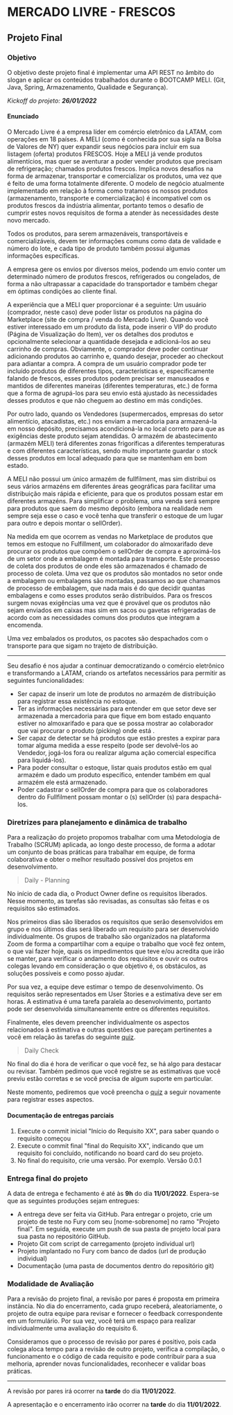 # MERCADO LIVRE - FRESCOS
## Projeto Final
### Objetivo
O objetivo deste projeto final é implementar uma API REST no âmbito do slogan e aplicar
os conteúdos trabalhados durante o BOOTCAMP MELI. (Git, Java, Spring, Armazenamento,
Qualidade e Segurança).

_Kickoff do projeto:_ ***26/01/2022***

#### Enunciado
O Mercado Livre é a empresa líder em comércio eletrônico da LATAM, com operações
em 18 países. A MELI (como é conhecida por sua sigla na Bolsa de Valores de NY) quer
expandir seus negócios para incluir em sua listagem (oferta) produtos FRESCOS. Hoje a MELI
já vende produtos alimentícios, mas quer se aventurar a poder vender produtos que precisam
de refrigeração; chamados produtos frescos. Implica novos desafios na forma de armazenar,
transportar e comercializar os produtos, uma vez que é feito de uma forma totalmente
diferente. O modelo de negócio atualmente implementado em relação à forma como
tratamos os nossos produtos (armazenamento, transporte e comercialização) é incompatível
com os produtos frescos da indústria alimentar, portanto temos o desafio de cumprir estes
novos requisitos de forma a atender às necessidades deste novo mercado.

Todos os produtos, para serem armazenáveis, transportáveis e comercializáveis,
devem ter informações comuns como data de validade e número do lote, e cada tipo de
produto também possui algumas informações específicas.

A empresa gere os envios por diversos meios, podendo um envio conter um
determinado número de produtos frescos, refrigerados ou congelados, de forma a não
ultrapassar a capacidade do transportador e também chegar em óptimas condições ao
cliente final.

A experiência que a MELI quer proporcionar é a seguinte: Um usuário (comprador,
neste caso) deve poder listar os produtos na página do Marketplace (site de compra / venda
do Mercado Livre). Quando você estiver interessado em um produto da lista, pode inserir o
VIP do produto (Página de Visualização do Item), ver os detalhes dos produtos e
opcionalmente selecionar a quantidade desejada e adicioná-los ao seu carrinho de compras.
Obviamente, o comprador deve poder continuar adicionando produtos ao carrinho e, quando
desejar, proceder ao checkout para adiantar a compra. A compra de um usuário comprador
pode ter incluído produtos de diferentes tipos, características e, especificamente falando de
frescos, esses produtos podem precisar ser manuseados e mantidos de diferentes maneiras
(diferentes temperaturas, etc.) de forma que a forma de agrupá-los para seu envio está
ajustado às necessidades desses produtos e que não cheguem ao destino em más
condições.

Por outro lado, quando os Vendedores (supermercados, empresas do setor
alimentício, atacadistas, etc.) nos enviam a mercadoria para armazená-la em nosso depósito,
precisamos acondicioná-la no local correto para que as exigências deste produto sejam
atendidas. O armazém de abastecimento (armazém MELI) terá diferentes zonas frigoríficas a
diferentes temperaturas e com diferentes características, sendo muito importante guardar o
stock desses produtos em local adequado para que se mantenham em bom estado.

A MELI não possui um único armazém de fullfilment, mas sim distribui os seus vários
armazéns em diferentes áreas geográficas para facilitar uma distribuição mais rápida e
eficiente, para que os produtos possam estar em diferentes armazéns. Para simplificar o
problema, uma venda será sempre para produtos que saem do mesmo depósito (embora na
realidade nem sempre seja esse o caso e você tenha que transferir o estoque de um lugar
para outro e depois montar o sellOrder).

Na medida em que ocorrem as vendas no Marketplace de produtos que temos em
estoque no Fulfillment, um colaborador do almoxarifado deve procurar os produtos que
compõem o sellOrder de compra e aproximá-los de um setor onde a embalagem é montada
para transporte. Este processo de coleta dos produtos de onde eles são armazenados é
chamado de processo de coleta. Uma vez que os produtos são montados no setor onde a
embalagem ou embalagens são montadas, passamos ao que chamamos de processo de
embalagem, que nada mais é do que decidir quantas embalagens e como esses produtos
serão distribuídos. Para os frescos surgem novas exigências uma vez que é provável que os
produtos não sejam enviados em caixas mas sim em sacos ou gavetas refrigeradas de
acordo com as necessidades comuns dos produtos que integram a encomenda.

Uma vez embalados os produtos, os pacotes são despachados com o transporte para
que sigam no trajeto de distribuição.

---
Seu desafio é nos ajudar a continuar democratizando o comércio eletrônico e transformando
a LATAM, criando os artefatos necessários para permitir as seguintes funcionalidades:

* Ser capaz de inserir um lote de produtos no armazém de distribuição para registrar
essa existência no estoque.
* Ter as informações necessárias para entender em que setor deve ser armazenada a
mercadoria para que fique em bom estado enquanto estiver no almoxarifado e para
que se possa mostrar ao colaborador que vai procurar o produto (picking) onde está .
* Ser capaz de detectar se há produtos que estão prestes a expirar para tomar alguma
medida a esse respeito (pode ser devolvê-los ao Vendedor, jogá-los fora ou realizar
alguma ação comercial específica para liquidá-los).
* Para poder consultar o estoque, listar quais produtos estão em qual armazém e dado
um produto específico, entender também em qual armazém ele está armazenado.
* Poder cadastrar o sellOrder de compra para que os colaboradores dentro do Fullfilment
possam montar o (s) sellOrder (s) para despachá-los.

### Diretrizes para planejamento e dinâmica de trabalho
Para a realização do projeto propomos trabalhar com uma Metodologia de Trabalho
(SCRUM) aplicada, ao longo deste processo, de forma a adotar um conjunto de boas
práticas para trabalhar em equipe, de forma colaborativa e obter o melhor resultado
possível dos projetos em desenvolvimento.

> Daily - Planning

No início de cada dia, o Product Owner define os requisitos liberados. Nesse
momento, as tarefas são revisadas, as consultas são feitas e os requisitos são
estimados.

Nos primeiros dias são liberados os requisitos que serão desenvolvidos em grupo e
nos últimos dias será liberado um requisito para ser desenvolvido individualmente.
Os grupos de trabalho são organizados na plataforma Zoom de forma a compartilhar
com a equipe o trabalho que você fez ontem, o que vai fazer hoje, quais os
impedimentos que teve e/ou acredita que irão se manter, para verificar o andamento
dos requisitos e ouvir os outros colegas levando em consideração o que objetivo é,
os obstáculos, as soluções possíveis e como posso ajudar.

Por sua vez, a equipe deve estimar o tempo de desenvolvimento. Os requisitos serão
representados em User Stories e a estimativa deve ser em horas. A estimativa é uma
tarefa paralela ao desenvolvimento, portanto pode ser desenvolvida simultaneamente
entre os diferentes requisitos.

Finalmente, eles devem preencher individualmente os aspectos relacionados à
estimativa e outras questões que pareçam pertinentes a você em relação às tarefas
do seguinte [quiz][quiz].

> Daily Check

No final do dia é hora de verificar o que você fez, se há algo para destacar ou revisar.
Também pedimos que você registre se as estimativas que você previu estão corretas
e se você precisa de algum suporte em particular.

Neste momento, pediremos que você preencha o [quiz][quiz] a seguir novamente para
registrar esses aspectos.

#### Documentação de entregas parciais
1. Execute o commit inicial "Início do Requisito XX", para saber quando o
   requisito começou
2. Execute o commit final "final do Requisito XX", indicando que um requisito foi
   concluído, notificando no board card do seu projeto.
3. No final do requisito, crie uma versão. Por exemplo. Versão 0.0.1

### Entrega final do projeto
A data de entrega e fechamento é até às **9h** do dia **11/01/2022**. Espera-se que as
seguintes produções sejam entregues:

* A entrega deve ser feita via GitHub. Para entregar o projeto, crie um projeto de
teste no Fury com seu [nome-sobrenome] no ramo "Projeto final". Em seguida,
execute um push de sua pasta de projeto local para sua pasta no repositório
GitHub.
* Projeto Git com script de carregamento (projeto individual url)
* Projeto implantado no Fury com banco de dados (url de produção individual)
* Documentação (uma pasta de documentos dentro do repositório git)

### Modalidade de Avaliação
Para a revisão do projeto final, a revisão por pares é proposta em primeira instância.
No dia do encerramento, cada grupo receberá, aleatoriamente, o projeto de outra
equipe para revisar e fornecer o feedback correspondente em um formulário. Por sua
vez, você terá um espaço para realizar individualmente uma avaliação do requisito 6.

Consideramos que o processo de revisão por pares é positivo, pois cada colega aloca
tempo para a revisão de outro projeto, verifica a compilação, o funcionamento e o
código de cada requisito e pode contribuir para a sua melhoria, aprender novas
funcionalidades, reconhecer e validar boas práticas.

---
A revisão por pares irá ocorrer na **tarde** do dia **11/01/2022**.

A apresentação e o encerramento irão ocorrer na **tarde** do dia **11/01/2022**.

[quiz]:https://docs.google.com/forms/d/e/1FAIpQLSdGWccmuJYbr38p5k5iXs6Jqd6szjVDSh2GnrYUh4GuLX_-dw/viewform